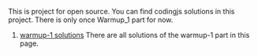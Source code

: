 This is project for open source.
You can find codingjs solutions in this project.
There is only once Warmup_1 part for now.

1. [warmup-1 solutions](https://github.com/junior-aliy/coding-js-solutions/tree/main/warmup-1)
There are all solutions of the warmup-1 part in this page.
